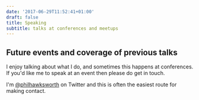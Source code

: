 ```yaml
---
date: '2017-06-29T11:52:41+01:00'
draft: false
title: Speaking
subtitle: talks at conferences and meetups
---
```


## Future events and coverage of previous talks

I enjoy talking about what I do, and sometimes this happens at conferences. If you'd like me to speak at an event then please do get in touch.

I'm [@philhawksworth](https://www.twitter.com/philhawksworth) on Twitter and this is often the easiest route for making contact.

